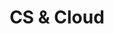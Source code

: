 ---
type: "module"
title: "CS & Cloud"
description: ""
banner: "images/exoscale-icon.png"
weight: 2
tags: [sustainability, cloud]
level: [introductory]
categories: [exoscale,kubernetes]
---